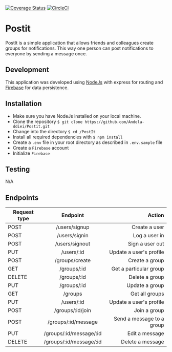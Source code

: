 [![Coverage Status](https://coveralls.io/repos/github/Andela-ddiei/Postit/badge.svg?branch=master)](https://coveralls.io/github/Andela-ddiei/Postit?branch=master)
[![CircleCI](https://circleci.com/gh/Andela-ddiei/Postit/tree/develop.svg?style=svg)](https://circleci.com/gh/Andela-ddiei/Postit/tree/develop)
# Postit
PostIt is a simple application that allows friends and colleagues create groups for notifications. This way one person can post notifications to everyone by sending a message once.
## Development
This application was developed using [NodeJs](https://nodejs.org/) with express for routing and [Firebase](https://firebase.google.com/) for data persistence.
## Installation
* Make sure you have NodeJs installed on your local machine.
* Clone the repository `$ git clone https://github.com/Andela-ddiei/Postit.git`
* Change into the directory `$ cd /PostIt`
* Install all required dependencies with `$ npm install`
* Create a `.env` file in your root directory as described in `.env.sample` file
* Create a `Firebase` account
* Initialize `Firebase`
## Testing
N/A
## Endpoints
| Request type      | Endpoint          | Action |
| ------------- |:-------------:| -----:|
| POST          | /users/signup  | Create a user|
| POST          | /users/signin  | Log a user in |
| POST          | /users/signout | Sign a user out|
| PUT           | /users/:id     | Update a user's profile
| POST          | /groups/create | Create a group |
| GET           | /groups/:id    | Get a particular group|
| DELETE        | /groups/:id    | Delete a group|
| PUT           | /groups/:id    | Update a group |
| GET           | /groups        | Get all groups|
| PUT           | /users/:id     | Update a user's profile
| POST          | /groups/:id/join | Join a group |
| POST          | /groups/:id/message   | Send a message to a group|
| PUT           | /groups/:id/message/:id | Edit a message |
| DELETE        | /groups/:id/message/:id | Delete a message|

